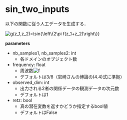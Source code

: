 # sin_two_inputs
以下の関数に従う人工データを生成する．

<img src="https://latex.codecogs.com/gif.latex?g(z_1,z_2)=\sin{\left\{2\pi&space;f(z_1&plus;z_2)\right\}}" title="g(z_1,z_2)=\sin{\left\{2\pi f(z_1+z_2)\right\}}" />

**parameters**
- nb_samples1, nb_samples2: int
   - 各ドメインのオブジェクト数
- frequency: float
   - 周波数<img src="https://latex.codecogs.com/gif.latex?f" title="f" />
   - デフォルトは3/8（岩崎さんの博論の(4.4)式に準拠）
- observed_dim: int
   - 出力される2者の関係データの観測データの次元数
   - デフォルトは1
- retz: bool
   - 真の潜在変数を返すかどうか指定するbool値
   - デフォルトはFalse
